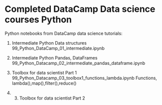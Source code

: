 # Completed DataCamp Data science courses Python
Python notebooks from DataCamp data science tutorials:
1. Intermediate Python Data structures
99_Python_DataCamp_01_intermediate.ipynb

2. Intermediate Python Pandas, DataFrames
99_Python_Datacamp_02_intermediate_pandas_dataframe.ipynb

3. Toolbox for data scientist Part 1
99_Python_Datacamp_03_toolbox1_functions_lambda.ipynb
Functions, lambda(),map(),filter(),reduce()
4. 3. Toolbox for data scientist Part 2
